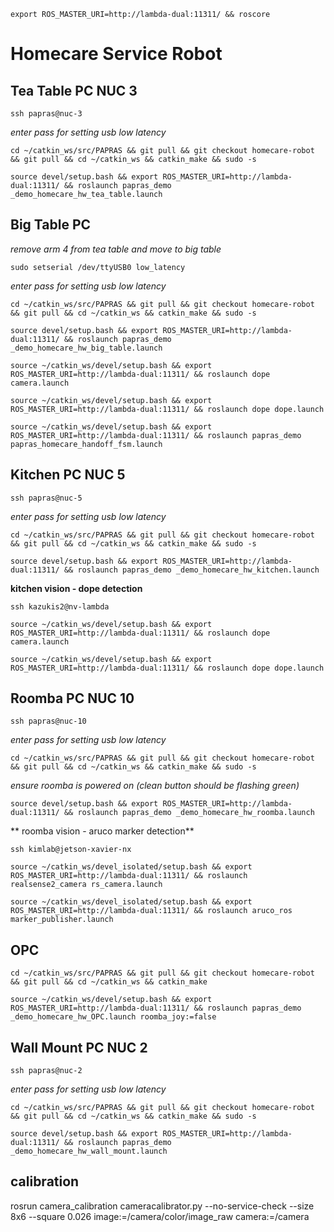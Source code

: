 ```
export ROS_MASTER_URI=http://lambda-dual:11311/ && roscore
```

# Homecare Service Robot
## Tea Table PC NUC 3
```
ssh papras@nuc-3
```
*enter pass for setting usb low latency*
```
cd ~/catkin_ws/src/PAPRAS && git pull && git checkout homecare-robot && git pull && cd ~/catkin_ws && catkin_make && sudo -s
```
```
source devel/setup.bash && export ROS_MASTER_URI=http://lambda-dual:11311/ && roslaunch papras_demo _demo_homecare_hw_tea_table.launch
```
## Big Table PC 
*remove arm 4 from tea table and move to big table*
```
sudo setserial /dev/ttyUSB0 low_latency
```
*enter pass for setting usb low latency*
```
cd ~/catkin_ws/src/PAPRAS && git pull && git checkout homecare-robot && git pull && cd ~/catkin_ws && catkin_make && sudo -s
```
```
source devel/setup.bash && export ROS_MASTER_URI=http://lambda-dual:11311/ && roslaunch papras_demo _demo_homecare_hw_big_table.launch
```
```
source ~/catkin_ws/devel/setup.bash && export ROS_MASTER_URI=http://lambda-dual:11311/ && roslaunch dope camera.launch
```
```
source ~/catkin_ws/devel/setup.bash && export ROS_MASTER_URI=http://lambda-dual:11311/ && roslaunch dope dope.launch
```
```
source ~/catkin_ws/devel/setup.bash && export ROS_MASTER_URI=http://lambda-dual:11311/ && roslaunch papras_demo papras_homecare_handoff_fsm.launch
```
## Kitchen PC NUC 5
```
ssh papras@nuc-5
```
*enter pass for setting usb low latency*
```
cd ~/catkin_ws/src/PAPRAS && git pull && git checkout homecare-robot && git pull && cd ~/catkin_ws && catkin_make && sudo -s
```
```
source devel/setup.bash && export ROS_MASTER_URI=http://lambda-dual:11311/ && roslaunch papras_demo _demo_homecare_hw_kitchen.launch
```
**kitchen vision - dope detection**
```
ssh kazukis2@nv-lambda
```
```
source ~/catkin_ws/devel/setup.bash && export ROS_MASTER_URI=http://lambda-dual:11311/ && roslaunch dope camera.launch
```
```
source ~/catkin_ws/devel/setup.bash && export ROS_MASTER_URI=http://lambda-dual:11311/ && roslaunch dope dope.launch
```
## Roomba PC NUC 10
```
ssh papras@nuc-10
```
*enter pass for setting usb low latency*
```
cd ~/catkin_ws/src/PAPRAS && git pull && git checkout homecare-robot && git pull && cd ~/catkin_ws && catkin_make && sudo -s
```
*ensure roomba is powered on (clean button should be flashing green)*
```
source devel/setup.bash && export ROS_MASTER_URI=http://lambda-dual:11311/ && roslaunch papras_demo _demo_homecare_hw_roomba.launch
```
** roomba vision - aruco marker detection**
```
ssh kimlab@jetson-xavier-nx
```
```
source ~/catkin_ws/devel_isolated/setup.bash && export ROS_MASTER_URI=http://lambda-dual:11311/ && roslaunch realsense2_camera rs_camera.launch
```
```
source ~/catkin_ws/devel_isolated/setup.bash && export ROS_MASTER_URI=http://lambda-dual:11311/ && roslaunch aruco_ros marker_publisher.launch 
```
## OPC
```
cd ~/catkin_ws/src/PAPRAS && git pull && git checkout homecare-robot && git pull && cd ~/catkin_ws && catkin_make
```
```
source ~/catkin_ws/devel/setup.bash && export ROS_MASTER_URI=http://lambda-dual:11311/ && roslaunch papras_demo _demo_homecare_hw_OPC.launch roomba_joy:=false
```
## Wall Mount PC NUC 2
```
ssh papras@nuc-2
```
*enter pass for setting usb low latency*
```
cd ~/catkin_ws/src/PAPRAS && git pull && git checkout homecare-robot && git pull && cd ~/catkin_ws && catkin_make && sudo -s
```
```
source devel/setup.bash && export ROS_MASTER_URI=http://lambda-dual:11311/ && roslaunch papras_demo _demo_homecare_hw_wall_mount.launch
```
## calibration
rosrun camera_calibration cameracalibrator.py --no-service-check --size 8x6 --square 0.026 image:=/camera/color/image_raw camera:=/camera

